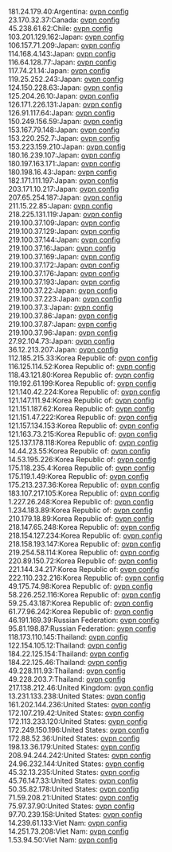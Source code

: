 181.24.179.40:Argentina: [ovpn config](vpn/181_24_179_40.ovpn)  
23.170.32.37:Canada: [ovpn config](vpn/23_170_32_37.ovpn)  
45.238.61.62:Chile: [ovpn config](vpn/45_238_61_62.ovpn)  
103.201.129.162:Japan: [ovpn config](vpn/103_201_129_162.ovpn)  
106.157.71.209:Japan: [ovpn config](vpn/106_157_71_209.ovpn)  
114.168.4.143:Japan: [ovpn config](vpn/114_168_4_143.ovpn)  
116.64.128.77:Japan: [ovpn config](vpn/116_64_128_77.ovpn)  
117.74.21.14:Japan: [ovpn config](vpn/117_74_21_14.ovpn)  
119.25.252.243:Japan: [ovpn config](vpn/119_25_252_243.ovpn)  
124.150.228.63:Japan: [ovpn config](vpn/124_150_228_63.ovpn)  
125.204.26.10:Japan: [ovpn config](vpn/125_204_26_10.ovpn)  
126.171.226.131:Japan: [ovpn config](vpn/126_171_226_131.ovpn)  
126.91.117.64:Japan: [ovpn config](vpn/126_91_117_64.ovpn)  
150.249.156.59:Japan: [ovpn config](vpn/150_249_156_59.ovpn)  
153.167.79.148:Japan: [ovpn config](vpn/153_167_79_148.ovpn)  
153.220.252.7:Japan: [ovpn config](vpn/153_220_252_7.ovpn)  
153.223.159.210:Japan: [ovpn config](vpn/153_223_159_210.ovpn)  
180.16.239.107:Japan: [ovpn config](vpn/180_16_239_107.ovpn)  
180.197.163.171:Japan: [ovpn config](vpn/180_197_163_171.ovpn)  
180.198.16.43:Japan: [ovpn config](vpn/180_198_16_43.ovpn)  
182.171.111.197:Japan: [ovpn config](vpn/182_171_111_197.ovpn)  
203.171.10.217:Japan: [ovpn config](vpn/203_171_10_217.ovpn)  
207.65.254.187:Japan: [ovpn config](vpn/207_65_254_187.ovpn)  
211.15.22.85:Japan: [ovpn config](vpn/211_15_22_85.ovpn)  
218.225.131.119:Japan: [ovpn config](vpn/218_225_131_119.ovpn)  
219.100.37.109:Japan: [ovpn config](vpn/219_100_37_109.ovpn)  
219.100.37.129:Japan: [ovpn config](vpn/219_100_37_129.ovpn)  
219.100.37.144:Japan: [ovpn config](vpn/219_100_37_144.ovpn)  
219.100.37.16:Japan: [ovpn config](vpn/219_100_37_16.ovpn)  
219.100.37.169:Japan: [ovpn config](vpn/219_100_37_169.ovpn)  
219.100.37.172:Japan: [ovpn config](vpn/219_100_37_172.ovpn)  
219.100.37.176:Japan: [ovpn config](vpn/219_100_37_176.ovpn)  
219.100.37.193:Japan: [ovpn config](vpn/219_100_37_193.ovpn)  
219.100.37.22:Japan: [ovpn config](vpn/219_100_37_22.ovpn)  
219.100.37.223:Japan: [ovpn config](vpn/219_100_37_223.ovpn)  
219.100.37.3:Japan: [ovpn config](vpn/219_100_37_3.ovpn)  
219.100.37.86:Japan: [ovpn config](vpn/219_100_37_86.ovpn)  
219.100.37.87:Japan: [ovpn config](vpn/219_100_37_87.ovpn)  
219.100.37.96:Japan: [ovpn config](vpn/219_100_37_96.ovpn)  
27.92.104.73:Japan: [ovpn config](vpn/27_92_104_73.ovpn)  
36.12.213.207:Japan: [ovpn config](vpn/36_12_213_207.ovpn)  
112.185.215.33:Korea Republic of: [ovpn config](vpn/112_185_215_33.ovpn)  
116.125.114.52:Korea Republic of: [ovpn config](vpn/116_125_114_52.ovpn)  
118.43.121.80:Korea Republic of: [ovpn config](vpn/118_43_121_80.ovpn)  
119.192.61.199:Korea Republic of: [ovpn config](vpn/119_192_61_199.ovpn)  
121.140.42.224:Korea Republic of: [ovpn config](vpn/121_140_42_224.ovpn)  
121.147.111.94:Korea Republic of: [ovpn config](vpn/121_147_111_94.ovpn)  
121.151.187.62:Korea Republic of: [ovpn config](vpn/121_151_187_62.ovpn)  
121.151.47.222:Korea Republic of: [ovpn config](vpn/121_151_47_222.ovpn)  
121.157.134.153:Korea Republic of: [ovpn config](vpn/121_157_134_153.ovpn)  
121.163.73.215:Korea Republic of: [ovpn config](vpn/121_163_73_215.ovpn)  
125.137.178.118:Korea Republic of: [ovpn config](vpn/125_137_178_118.ovpn)  
14.44.23.55:Korea Republic of: [ovpn config](vpn/14_44_23_55.ovpn)  
14.53.195.226:Korea Republic of: [ovpn config](vpn/14_53_195_226.ovpn)  
175.118.235.4:Korea Republic of: [ovpn config](vpn/175_118_235_4.ovpn)  
175.119.1.49:Korea Republic of: [ovpn config](vpn/175_119_1_49.ovpn)  
175.213.237.36:Korea Republic of: [ovpn config](vpn/175_213_237_36.ovpn)  
183.107.217.105:Korea Republic of: [ovpn config](vpn/183_107_217_105.ovpn)  
1.227.26.248:Korea Republic of: [ovpn config](vpn/1_227_26_248.ovpn)  
1.234.183.89:Korea Republic of: [ovpn config](vpn/1_234_183_89.ovpn)  
210.179.18.89:Korea Republic of: [ovpn config](vpn/210_179_18_89.ovpn)  
218.147.65.248:Korea Republic of: [ovpn config](vpn/218_147_65_248.ovpn)  
218.154.127.234:Korea Republic of: [ovpn config](vpn/218_154_127_234.ovpn)  
218.158.193.147:Korea Republic of: [ovpn config](vpn/218_158_193_147.ovpn)  
219.254.58.114:Korea Republic of: [ovpn config](vpn/219_254_58_114.ovpn)  
220.89.150.72:Korea Republic of: [ovpn config](vpn/220_89_150_72.ovpn)  
221.144.34.217:Korea Republic of: [ovpn config](vpn/221_144_34_217.ovpn)  
222.110.232.216:Korea Republic of: [ovpn config](vpn/222_110_232_216.ovpn)  
49.175.74.98:Korea Republic of: [ovpn config](vpn/49_175_74_98.ovpn)  
58.226.252.116:Korea Republic of: [ovpn config](vpn/58_226_252_116.ovpn)  
59.25.43.187:Korea Republic of: [ovpn config](vpn/59_25_43_187.ovpn)  
61.77.96.242:Korea Republic of: [ovpn config](vpn/61_77_96_242.ovpn)  
46.191.169.39:Russian Federation: [ovpn config](vpn/46_191_169_39.ovpn)  
95.81.198.87:Russian Federation: [ovpn config](vpn/95_81_198_87.ovpn)  
118.173.110.145:Thailand: [ovpn config](vpn/118_173_110_145.ovpn)  
122.154.105.12:Thailand: [ovpn config](vpn/122_154_105_12.ovpn)  
184.22.125.154:Thailand: [ovpn config](vpn/184_22_125_154.ovpn)  
184.22.125.46:Thailand: [ovpn config](vpn/184_22_125_46.ovpn)  
49.228.111.93:Thailand: [ovpn config](vpn/49_228_111_93.ovpn)  
49.228.203.7:Thailand: [ovpn config](vpn/49_228_203_7.ovpn)  
217.138.212.46:United Kingdom: [ovpn config](vpn/217_138_212_46.ovpn)  
13.231.133.238:United States: [ovpn config](vpn/13_231_133_238.ovpn)  
161.202.144.236:United States: [ovpn config](vpn/161_202_144_236.ovpn)  
172.107.219.42:United States: [ovpn config](vpn/172_107_219_42.ovpn)  
172.113.233.120:United States: [ovpn config](vpn/172_113_233_120.ovpn)  
172.249.150.196:United States: [ovpn config](vpn/172_249_150_196.ovpn)  
172.88.52.36:United States: [ovpn config](vpn/172_88_52_36.ovpn)  
198.13.36.179:United States: [ovpn config](vpn/198_13_36_179.ovpn)  
208.94.244.242:United States: [ovpn config](vpn/208_94_244_242.ovpn)  
24.96.232.144:United States: [ovpn config](vpn/24_96_232_144.ovpn)  
45.32.13.235:United States: [ovpn config](vpn/45_32_13_235.ovpn)  
45.76.147.33:United States: [ovpn config](vpn/45_76_147_33.ovpn)  
50.35.82.178:United States: [ovpn config](vpn/50_35_82_178.ovpn)  
71.59.208.21:United States: [ovpn config](vpn/71_59_208_21.ovpn)  
75.97.37.90:United States: [ovpn config](vpn/75_97_37_90.ovpn)  
97.70.239.158:United States: [ovpn config](vpn/97_70_239_158.ovpn)  
14.239.61.133:Viet Nam: [ovpn config](vpn/14_239_61_133.ovpn)  
14.251.73.208:Viet Nam: [ovpn config](vpn/14_251_73_208.ovpn)  
1.53.94.50:Viet Nam: [ovpn config](vpn/1_53_94_50.ovpn)  
